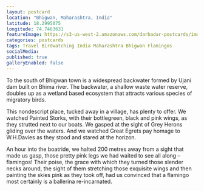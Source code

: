 ```yaml
---
layout: postcard
location: "Bhigwan, Maharashtra, India"
latitude: 18.2995075
longitude: 74.7463631
featureImage: https://s3-us-west-2.amazonaws.com/darbadar-postcards/images/1_flamingos.jpg
categories: postcards
tags: Travel Birdwatching India Maharashtra Bhigwan Flamingos
socialMedia: 
published: true
galleryEnabled: false
---
```

To the south of Bhigwan town is a widespread backwater formed by Ujani dam built on Bhima river. The backwater, a shallow waste water reserve, doubles up as a wetland based ecosystem that attracts various species of migratory birds.

This nondescript place, tucked away in a village, has plenty to offer. We watched Painted Storks, with their bottle­green, black and pink wings, as they strutted next to our boats. We gasped at the sight of Grey Herons gliding over the waters. And we watched Great Egrets pay homage to W.H.Davies as they stood and stared at the horizon.

An hour into the boat­ride, we halted 200 metres away from a sight that made us gasp, those pretty pink legs we had waited to see all along – flamingos! Their poise, the grace with which they turned those slender necks around, the sight of them stretching those exquisite wings and then painting the skies pink as they took off, had us convinced that a flamingo most certainly is a ballerina re-incarnated.